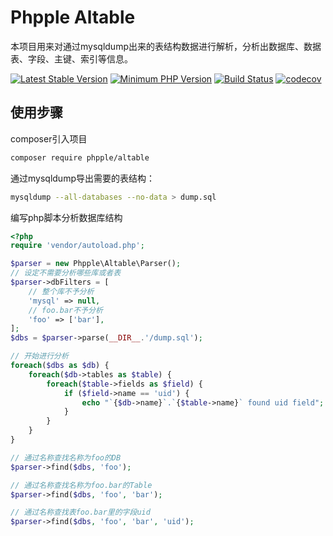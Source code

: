 Phpple Altable
================

本项目用来对通过mysqldump出来的表结构数据进行解析，分析出数据库、数据表、字段、主键、索引等信息。

[![Latest Stable Version](https://img.shields.io/packagist/v/phpple/altable.svg?style=flat-square)](https://packagist.org/packages/phpple/altable)
[![Minimum PHP Version](https://img.shields.io/badge/php-%3E%3D%205.6-8892BF.svg?style=flat-square)](https://php.net/)
[![Build Status](https://img.shields.io/travis/phpple/altable/master.svg?style=flat-square)](https://travis-ci.org/phpple/altable)
[![codecov](https://codecov.io/gh/phpple/altable/branch/master/graph/badge.svg)](https://codecov.io/gh/phpple/altable)

## 使用步骤

composer引入项目
```bash
composer require phpple/altable
```

通过mysqldump导出需要的表结构：
```bash
mysqldump --all-databases --no-data > dump.sql
```


编写php脚本分析数据库结构
```php
<?php
require 'vendor/autoload.php';

$parser = new Phpple\Altable\Parser();
// 设定不需要分析哪些库或者表
$parser->dbFilters = [
    // 整个库不予分析
    'mysql' => null,
    // foo.bar不予分析
    'foo' => ['bar'],
];
$dbs = $parser->parse(__DIR__.'/dump.sql');

// 开始进行分析
foreach($dbs as $db) {
    foreach($db->tables as $table) {
        foreach($table->fields as $field) {
            if ($field->name == 'uid') {
                echo "`{$db->name}`.`{$table->name}` found uid field";
            }
        }
    }
}

// 通过名称查找名称为foo的DB
$parser->find($dbs, 'foo');

// 通过名称查找名称为foo.bar的Table
$parser->find($dbs, 'foo', 'bar');

// 通过名称查找表foo.bar里的字段uid
$parser->find($dbs, 'foo', 'bar', 'uid');
```
